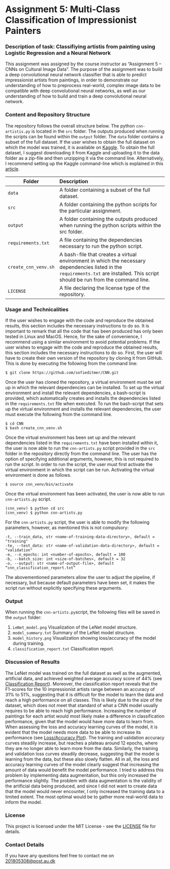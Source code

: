 # Assignment 5: Multi-Class Classification of Impressionist Painters

### Description of task: Classifiying artistis from painting using Logistic Regression and a Neural Network <br>
This assignment was assigned by the course instructor as “Assignment 5 – CNNs on Cultural Image Data”. The purpose of the assignment was to build a deep convolutional neural network classifier that is able to predict impressionist artists from paintings, in order to demonstrate our understanding of how to preprocess real-world, complex image data to be compatible with deep convolutional neural networks, as well as our understanding of how to build and train a deep convolutional neural network.  


### Content and Repository Structure <br>
The repository follows the overall structure below. The python ```cnn-artistis.py``` is located in the ```src``` folder. The outputs produced when running the scripts can be found within the ```output``` folder. The ```data``` folder contains a subset of the full dataset. If the user wishes to obtain the full dataset on which the model was trained, it is available on [Kaggle](https://www.kaggle.com/delayedkarma/impressionist-classifier-data). To obtain the full dataset, I suggest downloading it from Kaggle and uploading it to the data folder as a zip-file and then unzipping it via the command line. Alternatively, I recommend setting up the Kaggle command-line which is explained in this [article](https://necromuralist.github.io/kaggle-competitions/posts/set-up-the-kaggle-command-line-command/). 

| Folder | Description|
|--------|:-----------|
| ```data``` | A folder containing a subset of the full dataset.
| ```src``` | A folder containing the python scripts for the particular assignment.
| ```output``` | A folder containing the outputs produced when running the python scripts within the src folder.
| ```requirements.txt```| A file containing the dependencies necessary to run the python script.
| ```create_cnn_venv.sh```| A bash-file that creates a virtual environment in which the necessary dependencies listed in the ```requirements.txt``` are installed. This script should be run from the command line.
| ```LICENSE``` | A file declaring the license type of the repository.

### Usage and Technicalities <br>
If the user wishes to engage with the code and reproduce the obtained results, this section includes the necessary instructions to do so. It is important to remark that all the code that has been produced has only been tested in Linux and MacOS. Hence, for the sake of convenience, I recommend using a similar environment to avoid potential problems. 
If the user wishes to engage with the code and reproduce the obtained results, this section includes the necessary instructions to do so. First, the user will have to create their own version of the repository by cloning it from GitHub. This is done by executing the following from the command line: 

```
$ git clone https://github.com/sofieditmer/CNN.git
```

Once the user has cloned the repository, a virtual environment must be set up in which the relevant dependencies can be installed. To set up the virtual environment and install the relevant dependencies, a bash-script is provided, which automatically creates and installs the dependencies listed in the ```requirements.txt``` file when executed. To run the bash-script that sets up the virtual environment and installs the relevant dependencies, the user must execute the following from the command line. 

```
$ cd CNN
$ bash create_cnn_venv.sh 
```

Once the virtual environment has been set up and the relevant dependencies listed in the ```requirements.txt``` have been installed within it, the user is now able to run the ```cnn-artists.py``` script provided in the ```src``` folder in the repository directly from the command line. The user has the option of specifying additional arguments, however, this is not required to run the script. 
In order to run the script, the user must first activate the virtual environment in which the script can be run. Activating the virtual environment is done as follows.

```
$ source cnn_venv/bin/activate
```

Once the virtual environment has been activated, the user is now able to run ```cnn-artists.py``` script.

```
(cnn_venv) $ python cd src
(cnn_venv) $ python cnn-artists.py
```

For the ```cnn-artists.py``` script, the user is able to modify the following parameters, however, as mentioned this is not compulsory:

```
-t, --train_data, str <name-of-training-data-directory>, default = "training"
-te, --test_data: str <name-of-validation-data-directory>, default = "validation"
-e, --n_epochs: int <number-of-epochs>, default = 100
-b, --batch_size: int <size-of-batches>, default = 32
-o, --output: str <name-of-output-file>, default “cnn_classification_report.txt”
```
The abovementioned parameters allow the user to adjust the pipeline, if necessary, but because default parameters have been set, it makes the script run without explicitly specifying these arguments.  

### Output <br>
When running the ```cnn-artists.py```script, the following files will be saved in the ```output``` folder: 
1. ```LeNet_model.png``` Visualization of the LeNet model structure.
2. ```model_summary.txt``` Summary of the LeNet model structure.
3. ```model_history.png``` Visualization showing loss/accuracy of the model during training.
4. ```classification_report.txt``` Classification report.

### Discussion of Results <br>
The LeNet model was trained on the full dataset as well as the augmented, artificial data, and achieved weighted average accuracy score of 44% (see [Classification Report](https://github.com/sofieditmer/cnn/blob/main/output/cnn_classification_report.txt)). Moreover, the classification report reveals that the F1-scores for the 10 impressionist artists range between an accuracy of 31% to 51%, suggesting that it is difficult for the model to learn the data and reach a high performance on all classes. This is likely due to the size of the dataset, which does not meet that standard of what a CNN model usually requires to be able to reach high performance. Increasing the number of paintings for each artist would most likely make a difference in classification performance, given that the model would have more data to learn from.
When assessing the loss and accuracy learning curves of the model, it is evident that the model needs more data to be able to increase its performance (see [Loss/Accuracy Plot](https://github.com/sofieditmer/cnn/blob/main/output/model_loss_accuracy_history.png)). The training and validation accuracy curves steadily increase, but reaches a plateau around 12 epochs, where they are no longer able to learn more from the data. Similarly, the training and validation loss curves steadily decrease, suggesting that the model is learning from the data, but these also slowly flatten. All in all, the loss and accuracy learning curves of the model clearly suggest that increasing the amount of data would benefit the model performance. I tried to address this problem by implementing data augmentation, but this only increased the performance slightly. The problem with data augmentation is the validity of the artificial data being produced, and since I did not want to create data that the model would never encounter, I only increased the training data to a limited extent. The most optimal would be to gather more real-world data to inform the model.

### License <br>
This project is licensed under the MIT License - see the [LICENSE](https://github.com/sofieditmer/classification/blob/main/LICENSE) file for details.

### Contact Details <br>
If you have any questions feel free to contact me on [201805308@post.au.dk](201805308@post.au.dk)
